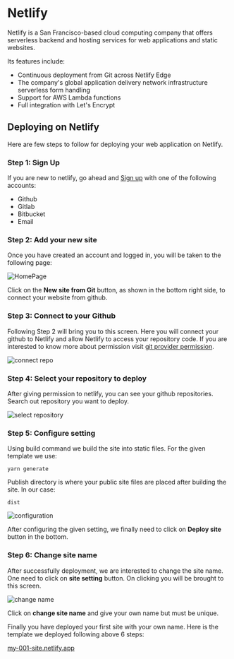# Netlify
Netlify is a San Francisco-based cloud computing company that offers serverless backend and hosting services for web applications and static websites.

Its features include:
* Continuous deployment from Git across Netlify Edge
* The company's global application delivery network infrastructure serverless form handling
* Support for AWS Lambda functions
* Full integration with Let's Encrypt

## Deploying on Netlify

Here are few steps to follow for deploying your web application on Netlify.

### Step 1: Sign Up
If you are new to netlify, go ahead and [Sign up](https://app.netlify.com/signup) with one of the following accounts:
* Github
* Gitlab
* Bitbucket
* Email


### Step 2: Add your new site

Once you have created an account and logged in, you will be taken to the following page:

![HomePage](https://i.imgur.com/MaP4atr.png)


Click on the <b>New site from Git</b> button, as shown in the bottom right side, to connect your website from github.

### Step 3: Connect to your Github

Following Step 2 will bring you to this screen. Here you will connect your github to Netlify and allow Netlify to access your repository code. If you are interested to know more about permission visit [git provider permission](https://docs.netlify.com/configure-builds/repo-permissions-linking/).

![connect repo](https://i.imgur.com/YdE3dOW.png)

### Step 4: Select your repository to deploy

After giving permission to netlify, you can see your github repositories. Search out repository you want to deploy.

![select repository](https://i.imgur.com/YxkJj6S.png)

### Step 5: Configure setting

Using build command we build the site into static files. For the given template we use:
    
    yarn generate
    
Publish directory is where your public site files are placed after building the site. In our case:

    dist
    
![configuration](https://i.imgur.com/IGNKonv.png)

After configuring the given setting, we finally need to click on <b>Deploy site</b> button in the bottom.

### Step 6: Change site name

After successfully deployment, we are interested to change the site name. One need to click on <b>site setting</b> button. On clicking you will be brought to this screen.

![change name](https://i.imgur.com/QGG36GM.png)

Click on <b>change site name</b> and give your own name but must be unique.

Finally you have deployed your first site with your own name. Here is the template we deployed following above 6 steps: 

[my-001-site.netlify.app](my-001-site.netlify.app)


